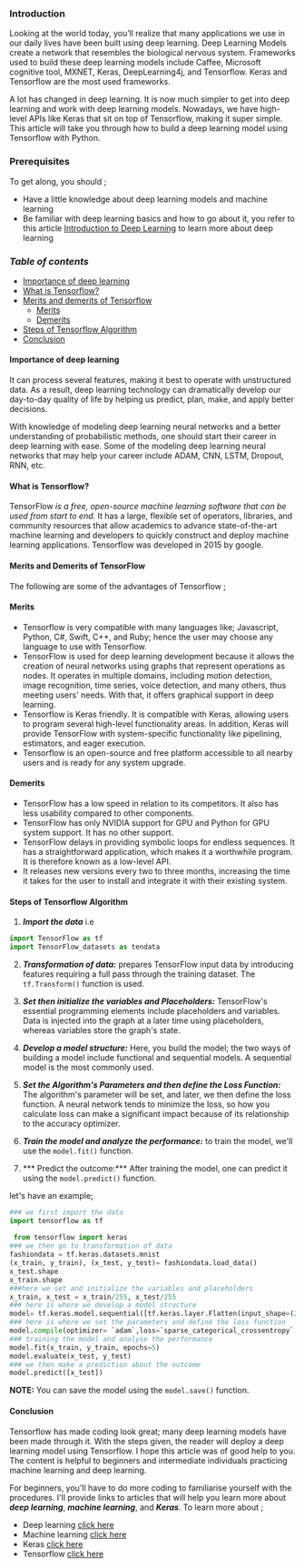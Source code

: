 
### Introduction
Looking at the world today, you’ll realize that many applications we use in our daily lives have been built using deep learning. Deep Learning Models create a network that resembles the biological nervous system. Frameworks used to build these deep learning models include Caffee, Microsoft cognitive tool, MXNET, Keras, DeepLearning4j, and Tensorflow. Keras and Tensorflow are the most used frameworks.

A lot has changed in deep learning. It is now much simpler to get into deep learning and work with deep learning models. Nowadays, we have high-level APIs like Keras that sit on top of Tensorflow, making it super simple. This article will take you through how to build a deep learning model using Tensorflow with Python.

### Prerequisites
To get along, you should ;
- Have a little knowledge about deep learning models and machine learning
- Be familiar with deep learning basics and how to go about it, you refer to this article [Introduction to Deep Learning](https://www.section.io/engineering-education/introduction-to-deep-learning/) to learn more about deep learning

### *Table of contents*
- [Importance of deep learning](#importance-of-deep-learning)
- [What is Tensorflow?](#what-is-tensorflow?)
- [Merits and demerits of Tensorflow](#merits-and-demerits-of-tensorflow)
  - [Merits](#merits)
  - [Demerits](#demerits)
- [Steps of Tensorflow Algorithm](#steps-of-tensorflow-algorithm)
- [Conclusion](#conclusion)

#### **Importance of deep learning**
It can process several features, making it best to operate with unstructured data. As a result, deep learning technology can dramatically develop our day-to-day quality of life by helping us predict, plan, make, and apply better decisions.

With knowledge of modeling deep learning neural networks and a better understanding of probabilistic methods, one should start their career in deep learning with ease.
Some of the modeling deep learning neural networks that may help your career include ADAM, CNN, LSTM, Dropout, RNN, etc.

#### __What is Tensorflow?__
TensorFlow *is a free, open-source machine learning software that can be used from start to end.*
It has a large, flexible set of operators, libraries, and community resources that allow academics to advance state-of-the-art machine learning and developers to quickly construct and deploy machine learning applications.
Tensorflow was developed in 2015 by google.

#### **Merits and Demerits of TensorFlow**
The following are some of the advantages of Tensorflow ;
#### Merits
- Tensorflow is very compatible with many languages like;  Javascript, Python, C#, Swift, C++, and Ruby; hence the user may choose any language to use with Tensorflow.
- TensorFlow is used for deep learning development because it allows the creation of neural networks using graphs that represent operations as nodes. It operates in multiple domains, including motion detection, image recognition, time series, voice detection, and many others, thus meeting users' needs. With that, it offers graphical support in deep learning.
- Tensorflow is Keras friendly. It is compatible with Keras, allowing users to program several high-level functionality areas. In addition, Keras will provide TensorFlow with system-specific functionality like pipelining, estimators, and eager execution.
- Tensorflow is an open-source and free platform accessible to all nearby users and is ready for any system upgrade.

#### Demerits
- TensorFlow has a low speed in relation to its competitors. It also has less usability compared to other components.
- TensorFlow has only NVIDIA support for GPU and Python for GPU system support. It has no other support.
- TensorFlow delays in providing symbolic loops for endless sequences. It has a straightforward application, which makes it a worthwhile program. It is therefore known as a low-level API.
- It releases new versions every two to three months, increasing the time it takes for the user to install and integrate it with their existing system.

#### **Steps of Tensorflow Algorithm**
1. ***Import the data*** i.e
```python
import TensorFlow as tf
import TensorFlow_datasets as tendata
```

2. ***Transformation of data:*** prepares TensorFlow input data by introducing features requiring a full pass through the training dataset. The `tf.Transform()` function is used.

3. ***Set then initialize the variables and Placeholders:*** TensorFlow's essential programming elements include placeholders and variables. Data is injected into the graph at a later time using placeholders, whereas variables store the graph's state.

4. ***Develop a model structure:*** Here, you build the model; the two ways of building a model include functional and sequential models. A sequential model is the most commonly used.

5. ***Set the Algorithm's Parameters and then define the Loss Function:*** The algorithm's parameter will be set, and later, we then define the loss function. A neural network tends to minimize the loss, so how you calculate loss can make a significant impact because of its relationship to the accuracy optimizer.

6. ***Train the model and analyze the performance:*** to train the model, we'll use the  `model.fit()` function.
7. *** Predict the outcome:*** After training the model, one can predict it using the `model.predict()` function.

let's have an example;

```python
### we first import the data
import tensorflow as tf
              
 from tensorflow import keras
### we then go to transformation of data
fashiondata = tf.keras.datasets.mnist
(x_train, y_train), (x_test, y_test)= fashiondata.load_data()
x_test.shape
x_train.shape
###here we set and initialize the variables and placeholders
x_train, x_test = x_train/255, x_test/255
### here is where we develop a model structure
model= tf.keras.model.sequential([tf.keras.layer.Flatten(input_shape=(28,28)),tf.keras.layer.Dense(128, activation =`relu`), tf.keras.layer.Dropout(0.2),tf.keras.layer.Dense(10, activation=`softmax`)])
### here is where we set the parameters and define the loss function
model.compile(optimizer= `adam`,loss=`sparse_categorical_crossentropy`, metrics[`accuracy`])
### training the model and analyse the performance
model.fit(x_train, y_train, epochs=5)
model.evaluate(x_test, y_test)
### we then make a prediction about the outcome
model.predict([x_test])
```
**NOTE:** You can save the model using the `model.save()` function.
#### Conclusion
Tensorflow has made coding look great; many deep learning models have been made through it. With the steps given, the reader will deploy a deep learning model using Tensorflow. I hope this article was of good help to you. The content is helpful to beginners and intermediate individuals practicing machine learning and deep learning.

For beginners, you'll have to do more coding to familiarise yourself with the procedures.
I'll provide links to articles that will help you learn more about ***deep learning***, ***machine learning***, and ***Keras***. To learn more about ;
- Deep learning [click here](ibm.com/cloud/learn/deep-learning)  
- Machine learning [click here](https://www.w3schools.com/python/python_ml_getting_started.asp)
- Keras [click here](https://machinelearningmastery.com/tutorial-first-neural-network-python-keras/)
- Tensorflow [click here](https://www.tensorflow.org/learn)